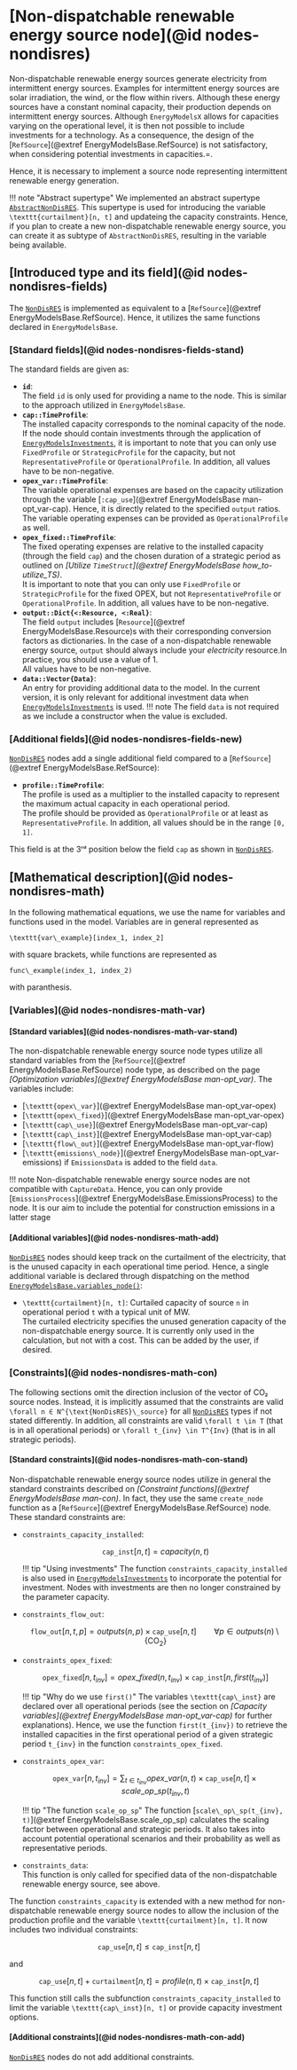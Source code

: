 # [Non-dispatchable renewable energy source node](@id nodes-nondisres)

Non-dispatchable renewable energy sources generate electricity from intermittent energy sources.
Examples for intermittent energy sources are solar irradiation, the wind, or the flow within rivers.
Although these energy sources have a constant nominal capacity, their production depends on intermittent energy sources.
Although `EnergyModelsX` allows for capacities varying on the operational level, it is then not possible to include investments for a technology.
As a consequence, the design of the [`RefSource`](@extref EnergyModelsBase.RefSource) is not satisfactory, when considering potential investments in capacities.=.

Hence, it is necessary to implement a source node representing intermittent renewable energy generation.

!!! note "Abstract supertype"
    We implemented an abstract supertype [`AbstractNonDisRES`](@ref).
    This supertype is used for introducing the variable ``\texttt{curtailment}[n, t]`` and updateing the capacity constraints.
    Hence, if you plan to create a new non-dispatchable renewable energy source, you can create it as subtype of `AbstractNonDisRES`, resulting in the variable being available.

## [Introduced type and its field](@id nodes-nondisres-fields)

The [`NonDisRES`](@ref) is implemented as equivalent to a [`RefSource`](@extref EnergyModelsBase.RefSource).
Hence, it utilizes the same functions declared in `EnergyModelsBase`.

### [Standard fields](@id nodes-nondisres-fields-stand)

The standard fields are given as:

- **`id`**:\
  The field `id` is only used for providing a name to the node.
  This is similar to the approach utilized in `EnergyModelsBase`.
- **`cap::TimeProfile`**:\
  The installed capacity corresponds to the nominal capacity of the node.\
  If the node should contain investments through the application of [`EnergyModelsInvestments`](https://energymodelsx.github.io/EnergyModelsInvestments.jl/stable/), it is important to note that you can only use `FixedProfile` or `StrategicProfile` for the capacity, but not `RepresentativeProfile` or `OperationalProfile`.
  In addition, all values have to be non-negative.
- **`opex_var::TimeProfile`**:\
  The variable operational expenses are based on the capacity utilization through the variable [`:cap_use`](@extref EnergyModelsBase man-opt_var-cap).
  Hence, it is directly related to the specified `output` ratios.
  The variable operating expenses can be provided as `OperationalProfile` as well.
- **`opex_fixed::TimeProfile`**:\
  The fixed operating expenses are relative to the installed capacity (through the field `cap`) and the chosen duration of a strategic period as outlined on *[Utilize `TimeStruct`](@extref EnergyModelsBase how_to-utilize_TS)*.\
  It is important to note that you can only use `FixedProfile` or `StrategicProfile` for the fixed OPEX, but not `RepresentativeProfile` or `OperationalProfile`.
  In addition, all values have to be non-negative.
- **`output::Dict{<:Resource, <:Real}`**:\
  The field `output` includes [`Resource`](@extref EnergyModelsBase.Resource)s with their corresponding conversion factors as dictionaries.
  In the case of a non-dispatchable renewable energy source, `output` should always include your *electricity* resource.In practice, you should use a value of 1.\
  All values have to be non-negative.
- **`data::Vector{Data}`**:\
  An entry for providing additional data to the model.
  In the current version, it is only relevant for additional investment data when [`EnergyModelsInvestments`](https://energymodelsx.github.io/EnergyModelsInvestments.jl/stable/) is used.
  !!! note
      The field `data` is not required as we include a constructor when the value is excluded.

### [Additional fields](@id nodes-nondisres-fields-new)

[`NonDisRES`](@ref) nodes add a single additional field  compared to a [`RefSource`](@extref EnergyModelsBase.RefSource):

- **`profile::TimeProfile`**:\
  The profile is used as a multiplier to the installed capacity to represent the maximum actual capacity in each operational period.\
  The profile should be provided as `OperationalProfile` or at least as `RepresentativeProfile`.
  In addition, all values should be in the range ``[0, 1]``.

This field is at the 3ʳᵈ position below the field `cap` as shown in [`NonDisRES`](@ref).

## [Mathematical description](@id nodes-nondisres-math)

In the following mathematical equations, we use the name for variables and functions used in the model.
Variables are in general represented as

``\texttt{var\_example}[index_1, index_2]``

with square brackets, while functions are represented as

``func\_example(index_1, index_2)``

with paranthesis.

### [Variables](@id nodes-nondisres-math-var)

#### [Standard variables](@id nodes-nondisres-math-var-stand)

The non-dispatchable renewable energy source node types utilize all standard variables from the [`RefSource`](@extref EnergyModelsBase.RefSource) node type, as described on the page *[Optimization variables](@extref EnergyModelsBase man-opt_var)*.
The variables include:

- [``\texttt{opex\_var}``](@extref EnergyModelsBase man-opt_var-opex)
- [``\texttt{opex\_fixed}``](@extref EnergyModelsBase man-opt_var-opex)
- [``\texttt{cap\_use}``](@extref EnergyModelsBase man-opt_var-cap)
- [``\texttt{cap\_inst}``](@extref EnergyModelsBase man-opt_var-cap)
- [``\texttt{flow\_out}``](@extref EnergyModelsBase man-opt_var-flow)
- [``\texttt{emissions\_node}``](@extref EnergyModelsBase man-opt_var-emissions) if `EmissionsData` is added to the field `data`.

!!! note
    Non-dispatchable renewable energy source nodes are not compatible with `CaptureData`.
    Hence, you can only provide [`EmissionsProcess`](@extref EnergyModelsBase.EmissionsProcess) to the node.
    It is our aim to include the potential for construction emissions in a latter stage

#### [Additional variables](@id nodes-nondisres-math-add)

[`NonDisRES`](@ref) nodes should keep track on the curtailment of the electricity, that is the unused capacity in each operational time period.
Hence, a single additional variable is declared through dispatching on the method [`EnergyModelsBase.variables_node()`](@ref):

- ``\texttt{curtailment}[n, t]``: Curtailed capacity of source ``n`` in operational period ``t`` with a typical unit of MW.\
  The curtailed electricity specifies the unused generation capacity of the non-dispatchable energy source.
  It is currently only used in the calculation, but not with a cost.
  This can be added by the user, if desired.

### [Constraints](@id nodes-nondisres-math-con)

The following sections omit the direction inclusion of the vector of CO₂ source nodes.
Instead, it is implicitly assumed that the constraints are valid ``\forall n ∈ N^{\text{NonDisRES}\_source}`` for all [`NonDisRES`](@ref) types if not stated differently.
In addition, all constraints are valid ``\forall t \in T`` (that is in all operational periods) or ``\forall t_{inv} \in T^{Inv}`` (that is in all strategic periods).

#### [Standard constraints](@id nodes-nondisres-math-con-stand)

Non-dispatchable renewable energy source nodes utilize in general the standard constraints described on *[Constraint functions](@extref EnergyModelsBase man-con)*.
In fact, they use the same `create_node` function as a [`RefSource`](@extref EnergyModelsBase.RefSource) node.
These standard constraints are:

- `constraints_capacity_installed`:

  ```math
  \texttt{cap\_inst}[n, t] = capacity(n, t)
  ```

  !!! tip "Using investments"
      The function `constraints_capacity_installed` is also used in [`EnergyModelsInvestments`](https://energymodelsx.github.io/EnergyModelsInvestments.jl/stable/) to incorporate the potential for investment.
      Nodes with investments are then no longer constrained by the parameter capacity.

- `constraints_flow_out`:

  ```math
  \texttt{flow\_out}[n, t, p] =
  outputs(n, p) \times \texttt{cap\_use}[n, t]
  \qquad \forall p \in outputs(n) \setminus \{\text{CO}_2\}
  ```

- `constraints_opex_fixed`:

  ```math
  \texttt{opex\_fixed}[n, t_{inv}] = opex\_fixed(n, t_{inv}) \times \texttt{cap\_inst}[n, first(t_{inv})]
  ```

  !!! tip "Why do we use `first()`"
      The variables ``\texttt{cap\_inst}`` are declared over all operational periods (see the section on *[Capacity variables](@extref EnergyModelsBase man-opt_var-cap)* for further explanations).
      Hence, we use the function ``first(t_{inv})`` to retrieve the installed capacities in the first operational period of a given strategic period ``t_{inv}`` in the function `constraints_opex_fixed`.

- `constraints_opex_var`:

  ```math
  \texttt{opex\_var}[n, t_{inv}] = \sum_{t \in t_{inv}} opex\_var(n, t) \times \texttt{cap\_use}[n, t] \times scale\_op\_sp(t_{inv}, t)
  ```

  !!! tip "The function `scale_op_sp`"
      The function [``scale\_op\_sp(t_{inv}, t)``](@extref EnergyModelsBase.scale_op_sp) calculates the scaling factor between operational and strategic periods.
      It also takes into account potential operational scenarios and their probability as well as representative periods.

- `constraints_data`:\
  This function is only called for specified data of the non-dispatchable renewable energy source, see above.

The function `constraints_capacity` is extended with a new method for non-dispatchable renewable energy source nodes to allow the inclusion of the production profile and the variable ``\texttt{curtailment}[n, t]``.
It now includes two individual constraints:

```math
\texttt{cap\_use}[n, t] \leq \texttt{cap\_inst}[n, t]
```

and

```math
\texttt{cap\_use}[n, t] + \texttt{curtailment}[n, t] =
profile(n, t) \times \texttt{cap\_inst}[n, t]
```

This function still calls the subfunction `constraints_capacity_installed` to limit the variable ``\texttt{cap\_inst}[n, t]`` or provide capacity investment options.

#### [Additional constraints](@id nodes-nondisres-math-con-add)

[`NonDisRES`](@ref) nodes do not add additional constraints.
